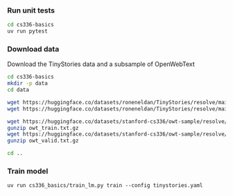 ### Run unit tests


```sh
cd cs336-basics
uv run pytest
```
### Download data
Download the TinyStories data and a subsample of OpenWebText

``` sh
cd cs336-basics
mkdir -p data
cd data

wget https://huggingface.co/datasets/roneneldan/TinyStories/resolve/main/TinyStoriesV2-GPT4-train.txt
wget https://huggingface.co/datasets/roneneldan/TinyStories/resolve/main/TinyStoriesV2-GPT4-valid.txt

wget https://huggingface.co/datasets/stanford-cs336/owt-sample/resolve/main/owt_train.txt.gz
gunzip owt_train.txt.gz
wget https://huggingface.co/datasets/stanford-cs336/owt-sample/resolve/main/owt_valid.txt.gz
gunzip owt_valid.txt.gz

cd ..
```

### Train model

```cd cs336-basics
uv run cs336_basics/train_lm.py train --config tinystories.yaml
```


